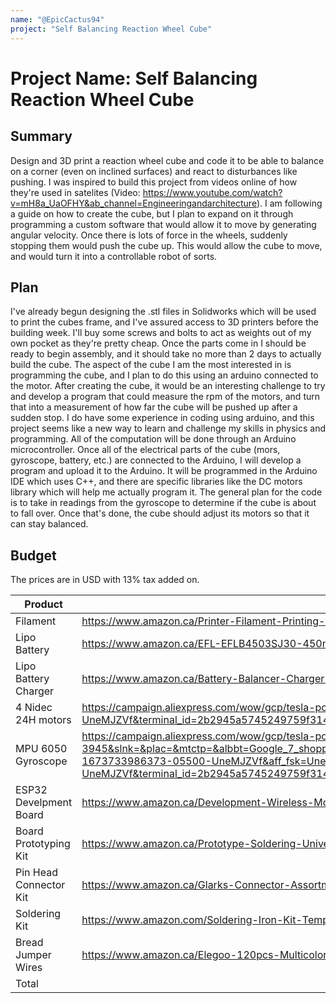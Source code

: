```yaml
---
name: "@EpicCactus94"
project: "Self Balancing Reaction Wheel Cube"
---
```


# Project Name: Self Balancing Reaction Wheel Cube

## Summary

Design and 3D print a reaction wheel cube and code it to be able to balance on a corner (even on inclined surfaces) and react to disturbances like pushing. I was inspired to build this project from videos online of how they're used in satelites (Video: https://www.youtube.com/watch?v=mH8a_UaOFHY&ab_channel=Engineeringandarchitecture). I am following a guide on how to create the cube, but I plan to expand on it through programming a custom software that would allow it to move by generating angular velocity. Once there is lots of force in the wheels, suddenly stopping them would push the cube up. This would allow the cube to move, and would turn it into a controllable robot of sorts.

## Plan

I've already begun designing the .stl files in Solidworks which will be used to print the cubes frame, and I've assured access to 3D printers before the building week. I'll buy some screws and bolts to act as weights out of my own pocket as they're pretty cheap. Once the parts come in I should be ready to begin assembly, and it should take no more than 2 days to actually build the cube. The aspect of the cube I am the most interested in is programming the cube, and I plan to do this using an arduino connected to the motor. After creating the cube, it would be an interesting challenge to try and develop a program that could measure the rpm of the motors, and turn that into a measurement of how far the cube will be pushed up after a sudden stop. I do have some experience in coding using arduino, and this project seems like a new way to learn and challenge my skills in physics and programming. All of the computation will be done through an Arduino microcontroller. Once all of the electrical parts of the cube (mors, gyroscope, battery, etc.) are connected to the Arduino, I will develop a program and upload it to the Arduino. It will be programmed in the Arduino IDE which uses C++, and there are specific libraries like the DC motors library which will help me actually program it. The general plan for the code is to take in readings from the gyroscope to determine if the cube is about to fall over. Once that's done, the cube should adjust its motors so that it can stay balanced.

## Budget

The prices are in USD with 13% tax added on.

| Product                | Supplier/Link                                                                                                          | Cost   |
| ---------------        | -------------------------------------                                                                                  | ------ |
| Filament               | https://www.amazon.ca/Printer-Filament-Printing-Dimensional-Accuracy/dp/B0B4G2Z34W/ref=asc_df_B0B4G2Z34W/?tag=googleshopc0c-20&linkCode=df0&hvadid=578868884140&hvpos=&hvnetw=g&hvrand=17454927583378976190&hvpone=&hvptwo=&hvqmt=&hvdev=c&hvdvcmdl=&hvlocint=&hvlocphy=9001106&hvtargid=pla-1876249594014&psc=1 |$22.98|
| Lipo Battery           | https://www.amazon.ca/EFL-EFLB4503SJ30-450mAh-11-1V-Battery/dp/B002FTKKKE/ref=asc_df_B002FTKKKE/?tag=googleshopc0c-20&linkCode=df0&hvadid=335979661141&hvpos=&hvnetw=g&hvrand=10495110802915175628&hvpone=&hvptwo=&hvqmt=&hvdev=c&hvdvcmdl=&hvlocint=&hvlocphy=9001106&hvtargid=pla-772093357396&psc=1           |$15.39|
| Lipo Battery Charger   | https://www.amazon.ca/Battery-Balancer-Charger-7-4-11-1V-Compact/dp/B06XR87987/ref=asc_df_B06XR87987/?tag=googleshopc0c-20&linkCode=df0&hvadid=293019993829&hvpos=&hvnetw=g&hvrand=14277290759782485441&hvpone=&hvptwo=&hvqmt=&hvdev=c&hvdvcmdl=&hvlocint=&hvlocphy=9001106&hvtargid=pla-577584115103&psc=1      |$14.99|
| 4 Nidec 24H motors     | https://campaign.aliexpress.com/wow/gcp/tesla-pc-new/index?UTABTest=aliabtest344316_486351&_randl_currency=CAD&_randl_shipto=CA&src=google&aff_fcid=14c4d4e62f39436cb6965e5112f036db-1673734156129-05834-UneMJZVf&aff_fsk=UneMJZVf&aff_platform=aaf&sk=UneMJZVf&aff_trace_key=14c4d4e62f39436cb6965e5112f036db-1673734156129-05834-UneMJZVf&terminal_id=2b2945a5745249759f314b00cffa1a65&wh_weex=true&wx_navbar_hidden=true&wx_navbar_transparent=true&ignoreNavigationBar=true&wx_statusbar_hidden=true&bt_src=ppc_direct_lp&scenario=pcBridgePPC&productId=1005003148100947&OLP=1084300508_f_group2&o_s_id=1084300508 |$22.16|
| MPU 6050 Gyroscope     | https://campaign.aliexpress.com/wow/gcp/tesla-pc-new/index?UTABTest=aliabtest344316_486351&_randl_currency=CAD&_randl_shipto=CA&src=google&src=google&albch=shopping&acnt=631-313-3945&slnk=&plac=&mtctp=&albbt=Google_7_shopping&albagn=888888&isSmbActive=false&isSmbAutoCall=false&needSmbHouyi=false&albcp=19373658608&albag=&trgt=&crea=en1005004577864733&netw=x&device=c&albpg=&albpd=en1005004577864733&gclid=CjwKCAiAwomeBhBWEiwAM43YINHFzs9cQJSeuSGXrxAggZBTBVBoTkOGs_If1ipZcybU6kSgdp189hoC7EQQAvD_BwE&gclsrc=aw.ds&aff_fcid=0e2f16d4529a4a39a3c3c52939717d5c-1673733986373-05500-UneMJZVf&aff_fsk=UneMJZVf&aff_platform=aaf&sk=UneMJZVf&aff_trace_key=0e2f16d4529a4a39a3c3c52939717d5c-1673733986373-05500-UneMJZVf&terminal_id=2b2945a5745249759f314b00cffa1a65&wh_weex=true&wx_navbar_hidden=true&wx_navbar_transparent=true&ignoreNavigationBar=true&wx_statusbar_hidden=true&bt_src=ppc_direct_lp&scenario=pcBridgePPC&productId=1005004577864733&OLP=1084300508_f_group2&o_s_id=1084300508    |$0.97|
| ESP32 Develpment Board | https://www.amazon.ca/Development-Wireless-Module-Bluetooth-Arduino/dp/B07HG5XHLB/ref=asc_df_B07HG5XHLB/?tag=googleshopc0c-20&linkCode=df0&hvadid=335526236542&hvpos=&hvnetw=g&hvrand=13125919861204072284&hvpone=&hvptwo=&hvqmt=&hvdev=c&hvdvcmdl=&hvlocint=&hvlocphy=9001106&hvtargid=pla-880970728247&psc=1   |$15.39|
|Board Prototyping Kit   | https://www.amazon.ca/Prototype-Soldering-Universal-Printed-Electronic/dp/B07F7WBY7Y/ref=asc_df_B07F7WBY7Y/?tag=googleshopc0c-20&linkCode=df0&hvadid=292957440852&hvpos=&hvnetw=g&hvrand=8605762176416675743&hvpone=&hvptwo=&hvqmt=&hvdev=c&hvdvcmdl=&hvlocint=&hvlocphy=9001106&hvtargid=pla-494185443828&psc=1 |$19.99|
|Pin Head Connector Kit  | https://www.amazon.ca/Glarks-Connector-Assortment-Stackable-Breakaway/dp/B07CWSXY7P/ref=pd_day0fbt_img_sccl_1/142-5920760-9434629?pd_rd_w=NIe32&content-id=amzn1.sym.2788fe34-0865-4f82-b5fb-522b9cf2f5fd&pf_rd_p=2788fe34-0865-4f82-b5fb-522b9cf2f5fd&pf_rd_r=YYHWHTE8ZJQAKEQSCZ6E&pd_rd_wg=WIeNr&pd_rd_r=4669f957-7223-4e57-9873-8b8267ddedc7&pd_rd_i=B07CWSXY7P&psc=1 |$20.99|
|Soldering Kit           | https://www.amazon.com/Soldering-Iron-Kit-Temperature-Desoldering/dp/B07Q2B4ZY9/ref=sr_1_3?keywords=soldering+starter+kit&qid=1672984829&sr=8-3																		                    |$27.99|
|Bread Jumper Wires      | https://www.amazon.ca/Elegoo-120pcs-Multicolored-Breadboard-arduino/dp/B01EV70C78/ref=asc_df_B01EV70C78/?tag=googleshopc0c-20&linkCode=df0&hvadid=292982668700&hvpos=&hvnetw=g&hvrand=3927578199861647801&hvpone=&hvptwo=&hvqmt=&hvdev=c&hvdvcmdl=&hvlocint=&hvlocphy=9001106&hvtargid=pla-362913641420&psc=1    |$15.99|
| Total           |                                                                                                                               |$151.8USD|

	
